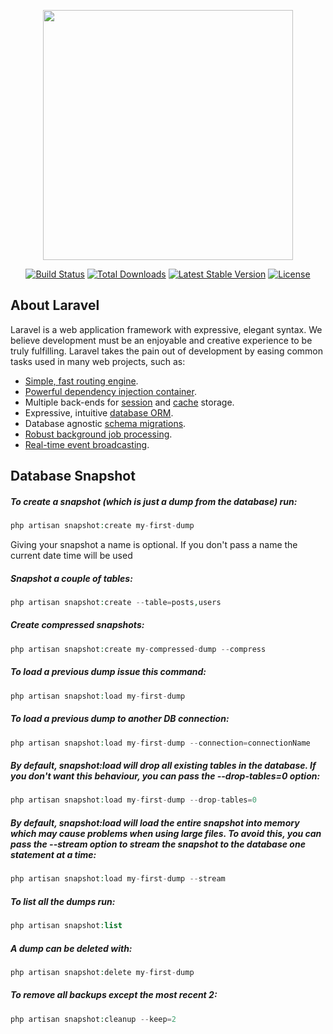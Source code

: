 <p align="center"><a href="https://laravel.com" target="_blank"><img src="https://raw.githubusercontent.com/laravel/art/master/logo-lockup/5%20SVG/2%20CMYK/1%20Full%20Color/laravel-logolockup-cmyk-red.svg" width="400"></a></p>

<p align="center">
<a href="https://travis-ci.org/laravel/framework"><img src="https://travis-ci.org/laravel/framework.svg" alt="Build Status"></a>
<a href="https://packagist.org/packages/laravel/framework"><img src="https://img.shields.io/packagist/dt/laravel/framework" alt="Total Downloads"></a>
<a href="https://packagist.org/packages/laravel/framework"><img src="https://img.shields.io/packagist/v/laravel/framework" alt="Latest Stable Version"></a>
<a href="https://packagist.org/packages/laravel/framework"><img src="https://img.shields.io/packagist/l/laravel/framework" alt="License"></a>
</p>

## About Laravel

Laravel is a web application framework with expressive, elegant syntax. We believe development must be an enjoyable and creative experience to be truly fulfilling. Laravel takes the pain out of development by easing common tasks used in many web projects, such as:

- [Simple, fast routing engine](https://laravel.com/docs/routing).
- [Powerful dependency injection container](https://laravel.com/docs/container).
- Multiple back-ends for [session](https://laravel.com/docs/session) and [cache](https://laravel.com/docs/cache) storage.
- Expressive, intuitive [database ORM](https://laravel.com/docs/eloquent).
- Database agnostic [schema migrations](https://laravel.com/docs/migrations).
- [Robust background job processing](https://laravel.com/docs/queues).
- [Real-time event broadcasting](https://laravel.com/docs/broadcasting).

## Database Snapshot
##### To create a snapshot (which is just a dump from the database) run:
```php
php artisan snapshot:create my-first-dump
```
Giving your snapshot a name is optional. If you don't pass a name the current date time will be used

##### Snapshot a couple of tables:
```php
php artisan snapshot:create --table=posts,users
```

##### Create compressed snapshots:
```php
php artisan snapshot:create my-compressed-dump --compress
```
##### To load a previous dump issue this command:
```php
php artisan snapshot:load my-first-dump
```
##### To load a previous dump to another DB connection:
```php
php artisan snapshot:load my-first-dump --connection=connectionName
```
##### By default, snapshot:load will drop all existing tables in the database. If you don't want this behaviour, you can pass the --drop-tables=0 option:
```php
php artisan snapshot:load my-first-dump --drop-tables=0
```

##### By default, snapshot:load will load the entire snapshot into memory which may cause problems when using large files. To avoid this, you can pass the --stream option to stream the snapshot to the database one statement at a time:
```php
php artisan snapshot:load my-first-dump --stream
```

##### To list all the dumps run:
```php
php artisan snapshot:list
```

##### A dump can be deleted with:
```php
php artisan snapshot:delete my-first-dump
```

##### To remove all backups except the most recent 2:
```php
php artisan snapshot:cleanup --keep=2
```
